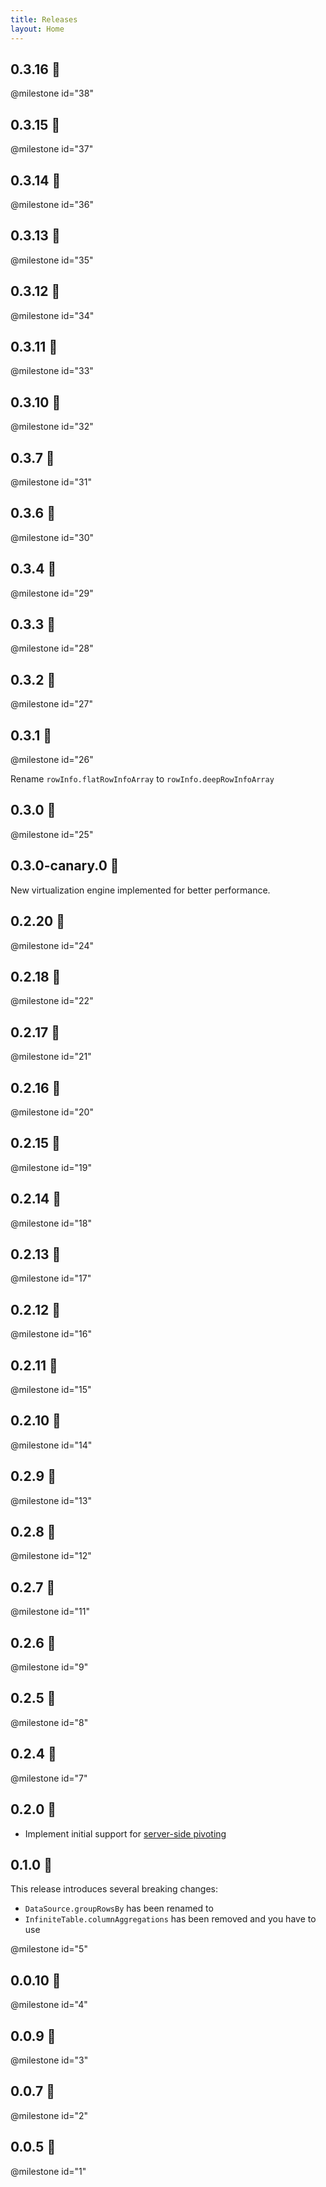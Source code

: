 ```yaml
---
title: Releases
layout: Home
---
```


## 0.3.16 🚀 

@milestone id="38"

## 0.3.15 🚀 

@milestone id="37"

## 0.3.14 🚀 

@milestone id="36"

## 0.3.13 🚀 

@milestone id="35"

## 0.3.12 🚀 

@milestone id="34"


## 0.3.11 🚀 

@milestone id="33"

## 0.3.10 🚀 

@milestone id="32"

## 0.3.7 🚀 

@milestone id="31"

## 0.3.6 🚀 

@milestone id="30"

## 0.3.4 🚀 

@milestone id="29"

## 0.3.3 🚀 

@milestone id="28"

## 0.3.2 🚀 

@milestone id="27"

## 0.3.1 🚀 

@milestone id="26"

Rename `rowInfo.flatRowInfoArray` to `rowInfo.deepRowInfoArray`

## 0.3.0 🚀 

@milestone id="25"

## 0.3.0-canary.0 🚀 

New virtualization engine implemented for better performance.

## 0.2.20 🚀 

@milestone id="24"

## 0.2.18 🚀 

@milestone id="22"

## 0.2.17 🚀 

@milestone id="21"

## 0.2.16 🚀 

@milestone id="20"

## 0.2.15 🚀 

@milestone id="19"

## 0.2.14 🚀 

@milestone id="18"

## 0.2.13 🚀 

@milestone id="17"

## 0.2.12 🚀 

@milestone id="16"

## 0.2.11 🚀 

@milestone id="15"

## 0.2.10 🚀 

@milestone id="14"

## 0.2.9 🚀 

@milestone id="13"

## 0.2.8 🚀 

@milestone id="12"

## 0.2.7 🚀 

@milestone id="11"

## 0.2.6 🚀 

@milestone id="9"

## 0.2.5 🚀 

@milestone id="8"

## 0.2.4 🚀 

@milestone id="7"


## 0.2.0 🚀 

* Implement initial support for [server-side pivoting](/docs/latest/learn/grouping-and-pivoting/pivoting/overview)

<!-- @milestone id="6" -->

## 0.1.0 🚀 

This release introduces several breaking changes:

* `DataSource.groupRowsBy` has been renamed to <DataSourcePropLink name="groupBy"/>
* `InfiniteTable.columnAggregations` has been removed and you have to use <DataSourcePropLink name="aggregationReducers" />

@milestone id="5"

## 0.0.10 🚀 

@milestone id="4"

## 0.0.9 🚀 

@milestone id="3"

## 0.0.7 🚀 

@milestone id="2"

## 0.0.5 🚀 

@milestone id="1"
